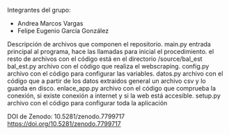 Integrantes del grupo:
- Andrea Marcos Vargas
- Felipe Eugenio García González

Descripción de archivos que componen el repositorio.
main.py entrada principal al programa, hace las llamadas para inicial el procedimiento. el resto de archivos con el código está en el directorio /source/bal_est
bal_est.py archivo con el código que realiza el webscraping.
config.py archivo con el código para configurar las variables.
datos.py archivo con el código que a partir de los datos extraidos general un archivo csv y lo guarda en disco.
enlace_app.py archivo con el código que comprueba la conexión, si existe conexión a internet y si la web está accesible.
setup.py archivo con el código para configurar toda la aplicación

DOI de Zenodo: 10.5281/zenodo.7799717
https://doi.org/10.5281/zenodo.7799717
